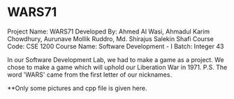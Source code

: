 # WARS71
Project Name: WARS71 
Developed By: Ahmed Al Wasi, Ahmadul Karim Chowdhury, Aurunave Mollik Ruddro, Md. Shirajus Salekin Shafi 
Course Code: CSE 1200 
Course Name: Software Development - I 
Batch: Integer 43


In our Software Development Lab, we had to make a game as a project. We chose to make a game which will uphold our Liberation War in 1971.
P.S. The word 'WARS' came from the first letter of our nicknames.

**Only some pictures and cpp file is given here.
